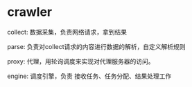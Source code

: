# crawler

collect: 数据采集，负责网络请求，拿到结果

parse: 负责对collect请求的内容进行数据的解析，自定义解析规则

proxy: 代理，用轮询调度来实现对代理服务器的访问。

engine: 调度引擎，负责 接收任务、任务分配、结果处理工作